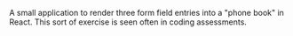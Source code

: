 A small application to render three form field entries into a "phone book" in React.  This sort of exercise is seen often in coding assessments.

